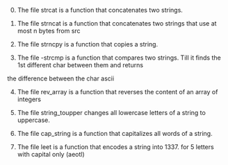 0. The file strcat is a function that concatenates two strings.

1. The file strncat is a function that concatenates two strings that use at most n bytes from src

2. The file strncpy is a function that copies a string.

3. The file -strcmp is a function that compares two strings. Till it finds the 1st different char between them and returns

the difference between the char ascii

4. The file rev_array is a function that reverses the content of an array of integers

5. The file string_toupper  changes all lowercase letters of a string to uppercase.

6. The file cap_string is a function that capitalizes all words of a string.

7. The file leet is a  function that encodes a string into 1337. for 5 letters with capital only (aeotl)

